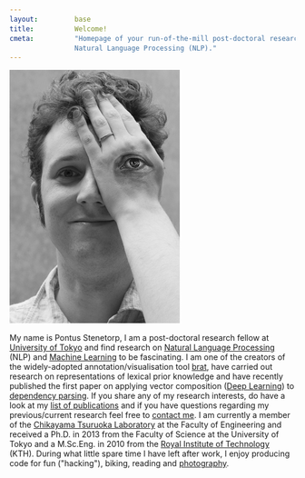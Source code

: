 ```yaml
---
layout:         base
title:          Welcome!
cmeta:          "Homepage of your run-of-the-mill post-doctoral researcher in
                Natural Language Processing (NLP)."
---
```


<img id="portrait" src="img/pontus_stenetorp_eye-painting_-_2013-05-25.jpg" alt="Pontus covering his left eye with an eye painted on the back of his hand"/>

My name is Pontus Stenetorp, I am a post-doctoral research fellow at
[University of Tokyo][todai] and find research on
[Natural Language Processing][nlp] (NLP) and [Machine Learning][ml] to be
fascinating.
I am one of the creators of the widely-adopted annotation/visualisation tool
[brat][brat], have carried out research on representations of lexical prior
knowledge and have recently published the first paper on applying
vector composition
([Deep Learning][deep]) to [dependency parsing][dep].
If you share any of my research interests, do have a look at
my [list of publications][pubs] and if you have questions regarding
my previous/current research feel free to [contact me][contact].
I am currently a member of the [Chikayama Tsuruoka Laboratory][tsuru]
at the Faculty of Engineering and received a Ph.D. in 2013
from the Faculty of Science at the University of Tokyo and
a M.Sc.Eng. in 2010 from the [Royal Institute of Technology][kth] (KTH).
During what little spare time I have left after work, I enjoy producing code
for fun ("hacking"), biking, reading and [photography][photo].

[brat]:         http://brat.nlplab.org/
[contact]:      /contact.html
[photo]:        /photography.html
[pubs]:         /publications.html
[deep]:         https://en.wikipedia.org/wiki/Deep_learning
[dep]:          http://en.wikipedia.org/wiki/Dependency_grammar
[kth]:          http://www.kth.se/?l=en_UK
[ml]:           https://en.wikipedia.org/wiki/Machine_learning
[nlp]:          https://en.wikipedia.org/wiki/Natural_language_processing
[todai]:        http://www.u-tokyo.ac.jp/index_e.html
[tsuru]:     http://www.logos.t.u-tokyo.ac.jp/
